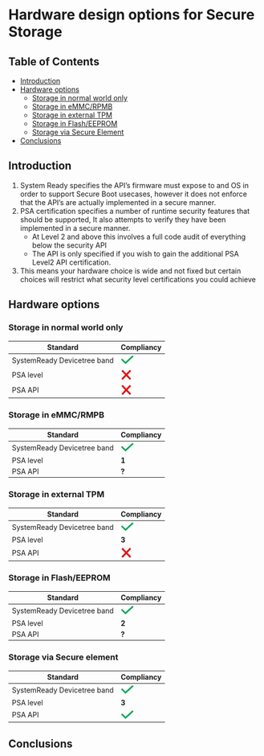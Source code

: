 <!-- SPDX-License-Identifier: CC-BY-SA-4.0 -->

# Hardware design options for Secure Storage

## Table of Contents
- [Introduction](#introduction)
- [Hardware options](#hardware-options)
  - [Storage in normal world only](#storage-in-normal-world-only)
  - [Storage in eMMC/RPMB](#storage-in-emmc/rpmb)
  - [Storage in external TPM](#storage-in-external-tpm)
  - [Storage in Flash/EEPROM](#storage-in-flash/eeprom)
  - [Storage via Secure Element](#storage-via-secure-element)
- [Conclusions](#conclusions)

## Introduction  
  
1. System Ready specifies the API’s firmware must expose to and OS in order to support Secure Boot usecases, however it does not enforce that the API’s are actually implemented in a secure manner.​
2. PSA certification specifies a number of runtime security features that should be supported, It also attempts to verify they have been implemented in a secure manner.​
   - At Level 2 and above this involves a full code audit of everything below the security API​
   - The API is only specified if you wish to gain the additional PSA Level2 API certification.​
3. This means your hardware choice is wide and not fixed but certain choices will restrict what security level certifications you could achieve​

## Hardware options
### Storage in normal world only

| Standard  | Compliancy | 
|-----------|-----|
| SystemReady Devicetree band    | ![yes](images/check.jpg)  | 
| PSA level      | ![no](images/cross.jpg)   | 
| PSA API     | ![no](images/cross.jpg)    | 

### Storage in eMMC/RMPB

| Standard  | Compliancy | 
|-----------|-----|
| SystemReady Devicetree band    | ![yes](images/check.jpg)   | 
| PSA level      | __1__ | 
| PSA API     | __?__  | 

### Storage in external TPM

| Standard  | Compliancy | 
|-----------|-----|
| SystemReady Devicetree band    | ![yes](images/check.jpg)   | 
| PSA level      | __3__  | 
| PSA API     | ![no](images/cross.jpg)    | 

### Storage in Flash/EEPROM

| Standard  | Compliancy | 
|-----------|-----|
| SystemReady Devicetree band    | ![yes](images/check.jpg)   | 
| PSA level      | __2__  | 
| PSA API     | __?__  | 

### Storage via Secure element

| Standard  | Compliancy | 
|-----------|-----|
| SystemReady Devicetree band    | ![yes](images/check.jpg)   | 
| PSA level      | __3__  | 
| PSA API     | ![yes](images/check.jpg)   | 


## Conclusions
